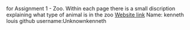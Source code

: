 for Assignment 1 - Zoo.
Within each page there is a small discription explaining what type of animal is in the zoo 
[Website link](https://unknownkenneth.github.io/assignment-1/)
Name: kenneth louis 
github username:Unknownkenneth
